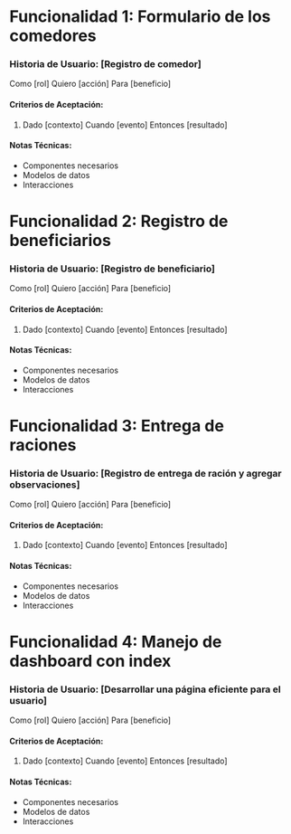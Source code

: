 # Funcionalidad 1: Formulario de los comedores
### Historia de Usuario: [Registro de comedor]
Como [rol]
Quiero [acción]
Para [beneficio]

#### Criterios de Aceptación:
1. Dado [contexto]
   Cuando [evento]
   Entonces [resultado]

#### Notas Técnicas:
- Componentes necesarios
- Modelos de datos
- Interacciones

# Funcionalidad 2: Registro de beneficiarios
### Historia de Usuario: [Registro de beneficiario]
Como [rol]
Quiero [acción]
Para [beneficio]

#### Criterios de Aceptación:
1. Dado [contexto]
   Cuando [evento]
   Entonces [resultado]

#### Notas Técnicas:
- Componentes necesarios
- Modelos de datos
- Interacciones

# Funcionalidad 3: Entrega de raciones
### Historia de Usuario: [Registro de entrega de ración y agregar observaciones]
Como [rol]
Quiero [acción]
Para [beneficio]

#### Criterios de Aceptación:
1. Dado [contexto]
   Cuando [evento]
   Entonces [resultado]

#### Notas Técnicas:
- Componentes necesarios
- Modelos de datos
- Interacciones

# Funcionalidad 4: Manejo de dashboard con index
### Historia de Usuario: [Desarrollar una página eficiente para el usuario]
Como [rol]
Quiero [acción]
Para [beneficio]

#### Criterios de Aceptación:
1. Dado [contexto]
   Cuando [evento]
   Entonces [resultado]

#### Notas Técnicas:
- Componentes necesarios
- Modelos de datos
- Interacciones